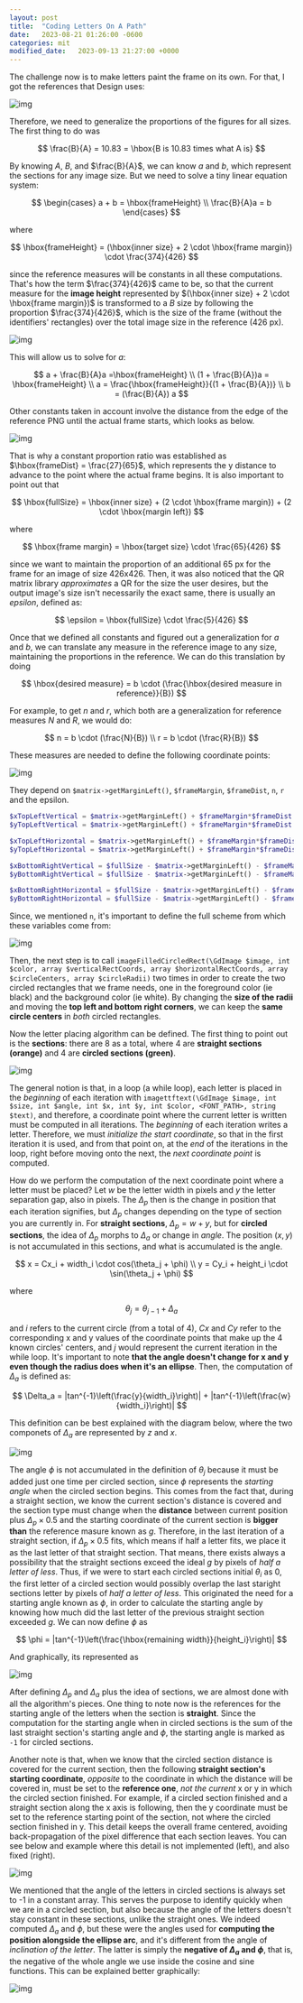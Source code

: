 ```yaml
---
layout: post
title:  "Coding Letters On A Path"
date:   2023-08-21 01:26:00 -0600
categories: mit
modified_date:   2023-09-13 21:27:00 +0000
---
```


The challenge now is to make letters paint the frame on its own. For that, I got the references that Design uses:

![img]({{site.url}}/img/12/1.png)

Therefore, we need to generalize the proportions of the figures for all sizes. The first thing to do was

$$
\frac{B}{A} = 10.83 = \hbox{B is 10.83 times what A is}
$$

By knowing $A$, $B$, and $\frac{B}{A}$, we can know $a$ and $b$, which represent the sections for any image size. But we need to solve a tiny linear equation system:

$$
\begin{cases}
a + b = \hbox{frameHeight} \\
\frac{B}{A}a = b
\end{cases}
$$

where 

$$
\hbox{frameHeight} = (\hbox{inner size} + 2 \cdot \hbox{frame margin}) \cdot \frac{374}{426}
$$

since the reference measures will be constants in all these computations. That's how the term $\frac{374}{426}$ came to be, so that the current measure for the **image height** represented by $(\hbox{inner size} + 2 \cdot \hbox{frame margin})$ is transformed to a $B$ size by following the proportion $\frac{374}{426}$, which is the size of the frame (without the identifiers' rectangles) over the total image size in the reference (426 px).

![img]({{site.url}}/img/12/2.png)

This will allow us to solve for $a$:

$$
a + \frac{B}{A}a =\hbox{frameHeight} \\
(1 + \frac{B}{A})a = \hbox{frameHeight} \\
a = \frac{\hbox{frameHeight}}{(1 + \frac{B}{A})} \\
b = (\frac{B}{A}) a
$$

Other constants taken in account involve the distance from the edge of the reference PNG until the actual frame starts, which looks as below.

![img]({{site.url}}/img/12/5.png)

That is why a constant proportion ratio was established as $\hbox{frameDist} = \frac{27}{65}$, which represents the y distance to advance to the point where the actual frame begins. It is also important to point out that 

$$
\hbox{fullSize} = \hbox{inner size} + (2 \cdot \hbox{frame margin}) + (2 \cdot \hbox{margin left})
$$

where 

$$
\hbox{frame margin} = \hbox{target size} \cdot \frac{65}{426}
$$

since we want to maintain the proportion of an additional 65 px for the frame for an image of size 426x426. Then, it was also noticed that the QR matrix library *approximates* a QR for the size the user desires, but the output image's size isn't necessarily the exact same, there is usually an *epsilon*, defined as:

$$
\epsilon = \hbox{fullSize} \cdot \frac{5}{426}
$$

Once that we defined all constants and figured out a generalization for $a$ and $b$, we can translate any measure in the reference image to any size, maintaining the proportions in the reference. We can do this translation by doing

$$
\hbox{desired measure} = b \cdot (\frac{\hbox{desired measure in reference}}{B})
$$

For example, to get $n$ and $r$, which both are a generalization for reference measures $N$ and $R$, we would do:

$$
n = b \cdot (\frac{N}{B}) \\
r = b \cdot (\frac{R}{B})
$$

These measures are needed to define the following coordinate points:

![img]({{site.url}}/img/12/6.png)

They depend on `$matrix->getMarginLeft()`, `$frameMargin`, `$frameDist`, `n`, `r` and the epsilon.

```php
$xTopLeftVertical = $matrix->getMarginLeft() + $frameMargin*$frameDist + $n + $r - $epsilon;
$yTopLeftVertical = $matrix->getMarginLeft() + $frameMargin*$frameDist + $epsilon + $n;

$xTopLeftHorizontal = $matrix->getMarginLeft() + $frameMargin*$frameDist + $n - $epsilon;
$yTopLeftHorizontal = $matrix->getMarginLeft() + $frameMargin*$frameDist + $n + $r - $epsilon + $n;

$xBottomRightVertical = $fullSize - $matrix->getMarginLeft() - $frameMargin*$frameDist - $n - $r + $epsilon;
$yBottomRightVertical = $fullSize - $matrix->getMarginLeft() - $frameMargin*$frameDist - $epsilon - $n*0.5;

$xBottomRightHorizontal = $fullSize - $matrix->getMarginLeft() - $frameMargin*$frameDist - $n + $epsilon;
$yBottomRightHorizontal = $fullSize - $matrix->getMarginLeft() - $frameMargin*$frameDist - $n - $r + $epsilon - $n*0.5;
```

Since, we mentioned `n`, it's important to define the full scheme from which these variables come from:

![img]({{site.url}}/img/12/8.png)

Then, the next step is to call `imageFilledCircledRect(\GdImage $image, int $color, array $verticalRectCoords, array $horizontalRectCoords, array $circleCenters, array $circleRadii)` two times in order to create the two circled rectangles that we frame needs, one in the foreground color (ie black) and the background color (ie white). By changing the **size of the radii** and moving the **top left and bottom right corners**, we can keep the **same circle centers** in *both* circled rectangles.

Now the letter placing algorithm can be defined. The first thing to point out is the **sections**: there are 8 as a total, where 4 are **straight sections (orange)** and 4 are **circled sections (green)**.

![img]({{site.url}}/img/12/9.png)

The general notion is that, in a loop (a while loop), each letter is placed in the *beginning* of each iteration with `imagettftext(\GdImage $image, int $size, int $angle, int $x, int $y, int $color, <FONT_PATH>, string $text)`, and therefore, a coordinate point where the current letter is written must be computed in all iterations. The *beginning* of each iteration writes a letter. Therefore, we must *initialize the start coordinate*, so that in the first iteration it is used, and from that point on, at the *end* of the iterations in the loop, right before moving onto the next, the *next coordinate point* is computed.

How do we perform the computation of the next coordinate point where a letter must be placed? Let $w$ be the letter width in pixels and $y$ the letter separation gap, also in pixels. The $\Delta_p$ then is the change in position that each iteration signifies, but $\Delta_p$ changes depending on the type of section you are currently in.  For **straight sections**, $\Delta_p = w + y$, but for **circled sections**, the idea of $\Delta_p$ morphs to $\Delta_a$ or change in *angle*. The position $(x, y)$ is not accumulated in this sections, and what is accumulated is the angle.

$$
x = Cx_i + width_i \cdot cos(\theta_j + \phi) \\
y = Cy_i + height_i \cdot \sin(\theta_j + \phi)
$$

where

$$
\theta_j = \theta_{j - 1} + \Delta_a
$$

and $i$ refers to the current circle (from a total of 4), $Cx$ and $Cy$ refer to the corresponding x and y values of the coordinate points that make up the 4 known circles' centers, and $j$ would represent the current iteration in the while loop. It's important to note **that the angle doesn't change for x and y even though the radius does when it's an ellipse**. Then, the computation of $\Delta_a$ is defined as:

$$
\Delta_a = |tan^{-1}\left(\frac{y}{width_i}\right)| + |tan^{-1}\left(\frac{w}{width_i}\right)|
$$

This definition can be best explained with the diagram below, where the two componets of $\Delta_a$ are represented by $z$ and $x$.

![img]({{site.url}}/img/12/10.png)


The angle $\phi$ is not accumulated in the definition of $\theta_j$ because it must be added just one time per circled section, since $\phi$ represents the *starting angle* when the circled section begins. This comes from the fact that, during a straight section, we know the current section's distance is covered and the section type must change when the **distance** between current position plus $\Delta_p \times 0.5$ and the starting coordinate of the current section is **bigger than** the reference masure known as $g$. Therefore, in the last iteration of a straight section, if $\Delta_p \times 0.5$ fits, which means if half a letter fits, we place it as the last letter of that straight section. That means, there exists always a possibility that the straight sections exceed the ideal $g$ by pixels of *half a letter of less*. Thus, if we were to start each circled sections initial $\theta_i$ as 0, the first letter of a circled section would possibly overlap the last staright sections letter by pixels of *half a letter of less*. This originated the need for a starting angle known as $\phi$, in order to calculate the starting angle by knowing how much did the last letter of the previous straight section exceeded $g$. We can now define $\phi$ as

$$
\phi = |tan^{-1}\left(\frac{\hbox{remaining width}}{height_i}\right)|
$$

And graphically, its represented as

![img]({{site.url}}/img/12/11.png)

After defining $\Delta_p$ and $\Delta_a$ plus the idea of sections, we are almost done with all the algorithm's pieces. One thing to note now is the references for the starting angle of the letters when the section is **straight**. Since the computation for the starting angle when in circled sections is the sum of the last straight section's starting angle and $\phi$, the starting angle is marked as `-1` for circled sections. 

Another note is that, when we know that the circled section distance is covered for the current section, then the following **straight section's starting coordinate**, *opposite* to the coordinate in which the distance will be covered in, must be set to the **reference one**, *not the current* x or y in which the circled section finished. For example, if a circled section finished and a straight section along the x axis is following, then the y coordinate must be set to the reference starting point of the section, not where the circled section finished in y. This detail keeps the overall frame centered, avoiding back-propagation of the pixel difference that each section leaves. You can see below and example where this detail is not implemented (left), and also fixed (right).

![img]({{site.url}}/img/12/13.png)

We mentioned that the angle of the letters in circled sections is always set to -1 in a constant array. This serves the purpose to identify quickly when we are in a circled section, but also because the angle of the letters doesn't stay constant in these sections, unlike the straight ones. We indeed computed $\Delta_a$ and $\phi$, but these were the angles used for **computing the position alongside the ellipse arc**, and it's different from the angle of *inclination of the letter*. The latter is simply the **negative of $\Delta_a$ and $\phi$**, that is, the negative of the whole angle we use inside the cosine and sine functions. This can be explained better graphically:

![img]({{site.url}}/img/12/12.png)